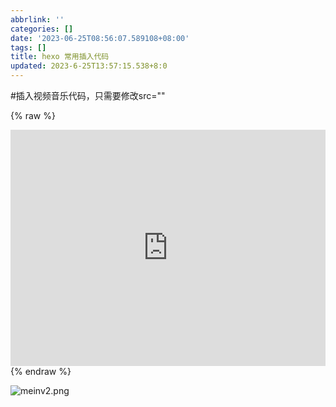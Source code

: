 ```yaml
---
abbrlink: ''
categories: []
date: '2023-06-25T08:56:07.589108+08:00'
tags: []
title: hexo 常用插入代码
updated: 2023-6-25T13:57:15.538+8:0
---
```

#插入视频音乐代码，只需要修改src=""

{% raw %}
<div style="position: relative; width: 100%; height: 0; padding-bottom: 75%;"><iframe 
src="https://www.bilibili.com/video/BV13u411o7UU/?share_source=copy_web&vd_source=84a588f3376c1d624d2ba365661e6abc" scrolling="no" border="0" 
frameborder="no" framespacing="0" allowfullscreen="true" style="position: absolute; width: 100%; 
height: 100%; left: 0; top: 0;"> </iframe></div>
{% endraw %}

![meinv2.png](https://img.99shopla.com/gujiafenxi5.jpg)

